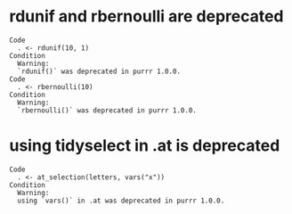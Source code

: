 # rdunif and rbernoulli are deprecated

    Code
      . <- rdunif(10, 1)
    Condition
      Warning:
      `rdunif()` was deprecated in purrr 1.0.0.
    Code
      . <- rbernoulli(10)
    Condition
      Warning:
      `rbernoulli()` was deprecated in purrr 1.0.0.

# using tidyselect in .at is deprecated

    Code
      . <- at_selection(letters, vars("x"))
    Condition
      Warning:
      using `vars()` in .at was deprecated in purrr 1.0.0.

